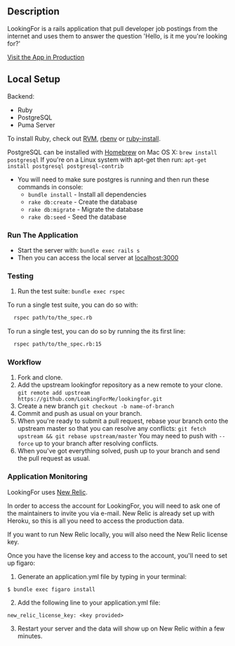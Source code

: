 ## Description
LookingFor is a rails application that pull developer job postings from the internet and uses them to answer the question 'Hello, is it me you're looking for?'

[Visit the App in Production](https://lookingforme.herokuapp.com/)

## Local Setup

Backend:

- Ruby
- PostgreSQL
- Puma Server

To install Ruby, check out [RVM](https://rvm.io), [rbenv](https://github.com/sstephenson/rbenv) or [ruby-install](https://github.com/postmodern/ruby-install).

PostgreSQL can be installed with [Homebrew](http://brew.sh) on Mac OS X: `brew install postgresql`
If you're on a Linux system with apt-get then run: `apt-get install postgresql postgresql-contrib`

* You will need to make sure postgres is running and then run these commands in console:
  - `bundle install` - Install all dependencies
  - `rake db:create` - Create the database
  - `rake db:migrate` - Migrate the database
  - `rake db:seed` - Seed the database

### Run The Application

* Start the server with: `bundle exec rails s`
* Then you can access the local server at [localhost:3000](http://localhost:3000)

### Testing
1. Run the test suite: `bundle exec rspec`

To run a single test suite, you can do so with:

```bash
  rspec path/to/the_spec.rb
```
To run a single test, you can do so by running the its first line:

```bash
  rspec path/to/the_spec.rb:15
```

### Workflow

1. Fork and clone.
1. Add the upstream lookingfor repository as a new remote to your clone.
   `git remote add upstream https://github.com/LookingForMe/lookingfor.git`
1. Create a new branch
   `git checkout -b name-of-branch`
1. Commit and push as usual on your branch.
1. When you're ready to submit a pull request, rebase your branch onto
   the upstream master so that you can resolve any conflicts:
   `git fetch upstream && git rebase upstream/master`
   You may need to push with `--force` up to your branch after resolving conflicts.
1. When you've got everything solved, push up to your branch and send the pull request as usual.

### Application Monitoring

LookingFor uses [New Relic](http://newrelic.com/).

In order to access the account for LookingFor, you will need to ask one of the maintainers to invite you via e-mail. New Relic is already set up with Heroku, so this is all you need to access the production data.

If you want to run New Relic locally, you will also need the New Relic license key.

Once you have the license key and access to the account, you'll need to set up figaro:

1. Generate an application.yml file by typing in your terminal:

  `$ bundle exec figaro install`

2. Add the following line to your application.yml file:

 `new_relic_license_key: <key provided>`

3. Restart your server and the data will show up on New Relic within a few minutes.
